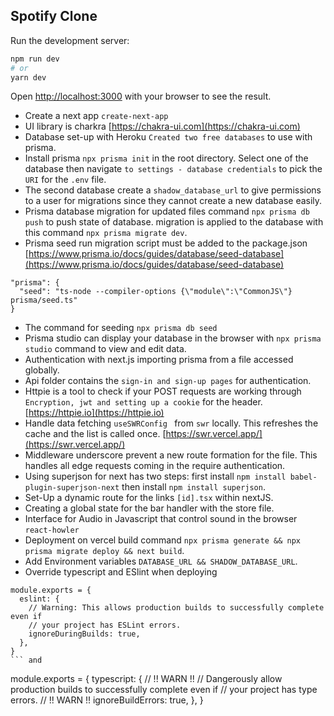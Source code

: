 ## Spotify Clone 
Run the development server:

```bash
npm run dev
# or
yarn dev
```
Open [http://localhost:3000](http://localhost:3000) with your browser to see the result.
- Create a next app `create-next-app`
- UI library is charkra [https://chakra-ui.com](https://chakra-ui.com)
- Database set-up with Heroku `Created two free databases` to use with prisma.
- Install prisma `npx prisma init` in the root directory. Select one of the database then navigate `to settings - database credentials` to 
pick the `URI` for the `.env` file.
- The second database create a `shadow_database_url` to give permissions to a user for migrations since they cannot create a new database easily. 
- Prisma database migration for updated files command `npx prisma db push` to push state of database. migration is applied to the database with this command `npx prisma migrate dev`.
- Prisma seed run migration script must be added to the package.json [https://www.prisma.io/docs/guides/database/seed-database](https://www.prisma.io/docs/guides/database/seed-database)
 ```
 "prisma": {
   "seed": "ts-node --compiler-options {\"module\":\"CommonJS\"} prisma/seed.ts"
} 
```
- The command for seeding `npx prisma db seed `
- Prisma studio can display your database in the browser with `npx prisma studio` command to view and edit data.
- Authentication with next.js importing prisma from a file accessed globally.
- Api folder contains the `sign-in and sign-up pages` for authentication. 
- Httpie is a tool to check if your POST requests are working through `Encryption, jwt and setting up a cookie` for the header.
[https://httpie.io](https://httpie.io)
- Handle data fetching `useSWRConfig ` from `swr` locally. This refreshes the cache and the list is called once.
[https://swr.vercel.app/](https://swr.vercel.app/)
- Middleware underscore prevent a new route formation for the file. This handles all edge requests coming in the require authentication.
- Using superjson for next has two steps: first install `npm install babel-plugin-superjson-next` then install `npm install superjson`.
- Set-Up a dynamic route for the links `[id].tsx` within nextJS.
- Creating a global state for the bar handler with the store file.
- Interface for Audio in Javascript that control sound in the browser `react-howler ` 
- Deployment on vercel build command `npx prisma generate && npx prisma migrate deploy && next build`.
- Add Environment variables `DATABASE_URL && SHADOW_DATABASE_URL`.
- Override typescript and ESlint when deploying
```
module.exports = {
  eslint: {
    // Warning: This allows production builds to successfully complete even if
    // your project has ESLint errors.
    ignoreDuringBuilds: true,
  },
}
``` and 
```
module.exports = {
  typescript: {
    // !! WARN !!
    // Dangerously allow production builds to successfully complete even if
    // your project has type errors.
    // !! WARN !!
    ignoreBuildErrors: true,
  },
}  
```


